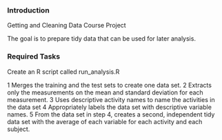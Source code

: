 ### Introduction

Getting and Cleaning Data Course Project 

The goal is to prepare tidy data that can be used for later analysis. 

### Required Tasks

Create an R script called run_analysis.R

1 Merges the training and the test sets to create one data set.
2 Extracts only the measurements on the mean and standard deviation for each measurement.
3 Uses descriptive activity names to name the activities in the data set
4 Appropriately labels the data set with descriptive variable names.
5 From the data set in step 4, creates a second, independent tidy data set with the average of each variable for each activity and each subject.